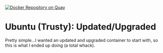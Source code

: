 [![Docker Repository on Quay](https://quay.io/repository/v1k0d3n/consul/status "Docker Repository on Quay")](https://quay.io/repository/v1k0d3n/ubuntu)

# Ubuntu (Trusty): Updated/Upgraded
Pretty simple...I wanted an updated and upgraded container to start with, so this is what I ended up doing (a total whack).
